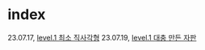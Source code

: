 # index
23.07.17, [level.1 최소 직사각형](https://github.com/Watersky-Network/coding-test-study/blob/main/%EA%B9%80%EC%9E%AC%ED%99%8D/level1/%EC%B5%9C%EC%86%8C%EC%A7%81%EC%82%AC%EA%B0%81%ED%98%95/README.md)
23.07.19, [level.1 대충 만든 자판](https://github.com/Watersky-Network/coding-test-study/blob/main/%EA%B9%80%EC%9E%AC%ED%99%8D/level1/%EB%8C%80%EC%B6%A9%EB%A7%8C%EB%93%A0%EC%9E%90%ED%8C%90/README.md)
